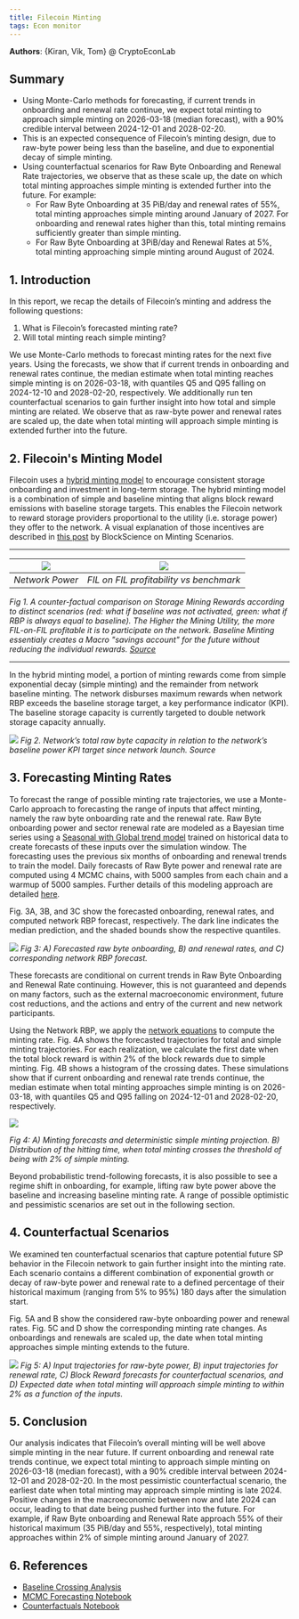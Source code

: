 ```yaml
---
title: Filecoin Minting
tags: Econ monitor
---
```


**Authors**: {Kiran, Vik, Tom} @ CryptoEconLab

## Summary
- Using Monte-Carlo methods for forecasting, if current trends in onboarding and renewal rate continue, we expect total minting to approach simple minting on 2026-03-18 (median forecast), with a 90% credible interval between 2024-12-01 and 2028-02-20.
- This is an expected consequence of Filecoin’s minting design, due to raw-byte power being less than the baseline, and due to exponential decay of simple minting. 
- Using counterfactual scenarios for Raw Byte Onboarding and Renewal Rate trajectories, we observe that as these scale up, the date on which total minting approaches simple minting is extended further into the future. For example:
    - For Raw Byte Onboarding at 35 PiB/day and renewal rates of 55%, total minting approaches simple minting around January of 2027. For onboarding and renewal rates higher than this, total minting remains sufficiently greater than simple minting.
    - For Raw Byte Onboarding at 3PiB/day and Renewal Rates at 5%, total minting approaching simple minting around August of 2024.



## 1. Introduction
In this report, we recap the details of Filecoin’s minting and address the following questions: 
1. What is Filecoin’s forecasted minting rate?
2. Will total minting reach simple minting? 

We use Monte-Carlo methods to forecast minting rates for the next five years. Using the forecasts, we show that if current trends in onboarding and renewal rates continue, the median estimate when total minting reaches simple minting is on 2026-03-18, with quantiles Q5 and Q95 falling on 2024-12-10 and 2028-02-20, respectively. We additionally run ten counterfactual scenarios to gain further insight into how total and simple minting are related. We observe that as raw-byte power and renewal rates are scaled up, the date when total minting will approach simple minting is extended further into the future.


## 2. Filecoin's Minting Model
Filecoin uses a [hybrid minting model]((https://spec.filecoin.io/systems/filecoin_token/minting_model/)) to encourage consistent storage onboarding and investment in long-term storage. 
The hybrid minting model is a combination of simple and baseline minting that aligns block reward emissions with baseline storage targets. This enables the Filecoin network to reward storage providers proportional to the utility (i.e. storage power) they offer to the network. A visual explanation of those incentives are described in [this post](https://medium.com/block-science/a-cadcad-interactive-calculator-to-explore-minting-scenarios-in-filecoin-284009a2e941) by BlockScience on Minting Scenarios.

___

| ![](https://hackmd.io/_uploads/ByMFo5mPs.png) | ![](https://hackmd.io/_uploads/H1wtscmvs.png) |
| -------- | -------- |
| *Network Power* | *FIL on FIL profitability vs benchmark* |


*Fig 1. A counter-factual comparison on Storage Mining Rewards according to distinct scenarios (red: what if baseline was not activated, green: what if RBP is always equal to baseline). The Higher the Mining Utility, the more FIL-on-FIL profitable it is to participate on the network. Baseline Minting essentialy creates a Macro "savings account" for the future without reducing the individual rewards. [Source](https://medium.com/block-science/a-cadcad-interactive-calculator-to-explore-minting-scenarios-in-filecoin-284009a2e941)*

___

In the hybrid minting model, a portion of minting rewards come from simple exponential decay (simple minting) and the remainder from network baseline minting. The network disburses maximum rewards when network RBP exceeds the baseline storage target, a key performance indicator (KPI). The baseline storage capacity is currently targeted to double network storage capacity annually.


![](https://hackmd.io/_uploads/ry4X2xYu3.png)
*Fig 2. Network’s total raw byte capacity in relation to the network’s baseline power KPI target since network launch. Source*

## 3. Forecasting Minting Rates

To forecast the range of possible minting rate trajectories, we use a Monte-Carlo approach to forecasting the range of inputs that affect minting, namely the raw byte onboarding rate and the renewal rate. Raw Byte onboarding power and sector renewal rate are modeled as a Bayesian time series using a [Seasonal with Global trend model](https://cran.r-project.org/web/packages/Rlgt/vignettes/GT_models.html) trained on historical data to create forecasts of these inputs over the simulation window. The forecasting uses the previous six months of onboarding and renewal trends to train the model. Daily forecasts of Raw Byte power and renewal rate are computed using 4 MCMC chains, with 5000 samples from each chain and a warmup of 5000 samples. Further details of this modeling approach are detailed [here](https://hackmd.io/@cryptoecon/BkytBgbIs?type=view#Method-1-Markov-Chain-Monte-Carlo-Simulations-for-Baseline-Crossing).

Fig. 3A, 3B, and 3C show the forecasted onboarding, renewal rates, and computed network RBP forecast, respectively. The dark line indicates the median prediction, and the shaded bounds show the respective quantiles.

![](https://hackmd.io/_uploads/BJ6FS-jKn.png)
*Fig 3: A) Forecasted raw byte onboarding, B) and renewal rates, and C) corresponding network RBP forecast.*

These forecasts are conditional on current trends in Raw Byte Onboarding and Renewal Rate continuing. However, this is not guaranteed and depends on many factors, such as the external macroeconomic environment, future cost reductions, and the actions and entry of the current and new network participants. 

Using the Network RBP, we apply the [network equations](https://spec.filecoin.io/#section-systems.filecoin_token.block_reward_minting.baseline-minting) to compute the minting rate. Fig. 4A shows the forecasted trajectories for total and simple minting trajectories. For each realization, we calculate the first date when the total block reward is within 2% of the block rewards due to simple minting. Fig. 4B shows a histogram of the crossing dates. These simulations show that if current onboarding and renewal rate trends continue, the median estimate when total minting approaches simple minting is on 2026-03-18, with quantiles Q5 and Q95 falling on 2024-12-01 and 2028-02-20, respectively.

![](https://hackmd.io/_uploads/r1OG8ZiFh.png)

*Fig 4: A) Minting forecasts and deterministic simple minting projection. B)  Distribution of the hitting time, when total minting crosses the threshold of being with 2% of simple minting.*

Beyond probabilistic trend-following forecasts, it is also possible to see a regime shift in onboarding, for example, lifting raw byte power above the baseline and increasing baseline minting rate. A range of possible optimistic and pessimistic scenarios are set out in the following section. 

## 4. Counterfactual Scenarios
We examined ten counterfactual scenarios that capture potential future SP behavior in the Filecoin network to gain further insight into the minting rate. Each scenario contains a different combination of exponential growth or decay of raw-byte power and renewal rate to a defined percentage of their historical maximum (ranging from 5% to 95%) 180 days after the simulation start. 

Fig. 5A and B show the considered raw-byte onboarding power and renewal rates. Fig. 5C and D show the corresponding minting rate changes. As onboardings and renewals are scaled up, the date when total minting approaches simple minting extends to the future.

![](https://hackmd.io/_uploads/SJXmYe8s2.png)
*Fig 5: A) Input trajectories for raw-byte power, B) input trajectories for renewal rate, C) Block Reward forecasts for counterfactual scenarios, and D) Expected date when total minting will approach simple minting to within 2% as a function of the inputs.* 


## 5. Conclusion
Our analysis indicates that Filecoin’s overall minting will be well above simple minting in the near future. If current onboarding and renewal rate trends continue, we expect total minting to approach simple minting on 2026-03-18 (median forecast), with a 90% credible interval between 2024-12-01 and 2028-02-20. In the most pessimistic counterfactual scenario, the earliest date when total minting may approach simple minting is late 2024. Positive changes in the macroeconomic between now and late 2024 can occur, leading to that date being pushed further into the future.  For example, if Raw Byte onboarding and Renewal Rate approach 55% of their historical maximum (35 PiB/day and 55%, respectively), total minting approaches within 2% of simple minting around January of 2027.


## 6. References
* [Baseline Crossing Analysis](https://hackmd.io/@cryptoecon/BkytBgbIs?type=view)
* [MCMC Forecasting Notebook](https://github.com/protocol/CryptoEconLab/blob/pledge_base_analysis/notebooks/simple_mint/minting_forecast_mcmc.ipynb)
* [Counterfactuals Notebook](https://github.com/protocol/CryptoEconLab/blob/pledge_base_analysis/notebooks/simple_mint/minting_forecast_counterfactuals.ipynb)